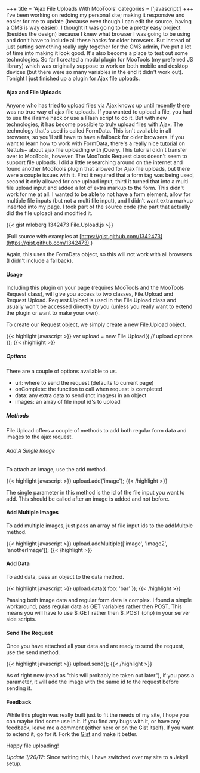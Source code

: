 +++
title = 'Ajax File Uploads With MooTools'
categories = ['javascript']
+++
I've been working on redoing my personal site; making it responsive and easier for me to update (because even though I can edit the source, having a CMS is way easier). I thought it was going to be a pretty easy project (besides the design) because I knew what browser I was going to be using and don't have to include all these hacks for older browsers. But instead of just putting something really ugly together for the CMS admin, I've put a lot of time into making it look good. It's also become a place to test out some technologies. So far I created a modal plugin for MooTools (my preferred JS library) which was originally suppose to work on both mobile and desktop devices (but there were so many variables in the end it didn't work out). Tonight I just finished up a plugin for Ajax file uploads.

#### Ajax and File Uploads

Anyone who has tried to upload files via Ajax knows up until recently there was no true way of ajax file uploads. If you wanted to upload a file, you had to use the iFrame hack or use a Flash script to do it. But with new technologies, it has become possible to truly upload files with Ajax. The technology that's used is called FormData. This isn't available in all browsers, so you'll still have to have a fallback for older browsers. If you want to learn how to work with FormData, there's a really nice [tutorial](http://net.tutsplus.com/tutorials/javascript-ajax/uploading-files-with-ajax/) on Nettuts+ about ajax file uploading with jQuery. This tutorial didn't transfer over to MooTools, however. The MooTools Request class doesn't seem to support file uploads. I did a little researching around on the internet and found another MooTools plugin that allowed for Ajax file uploads, but there were a couple issues with it. First it required that a form tag was being used, second it only allowed for one upload input, third it turned that into a multi file upload input and added a lot of extra markup to the form. This didn't work for me at all. I wanted to be able to not have a form element, allow for multiple file inputs (but not a multi file input), and I didn't want extra markup inserted into my page. I took part of the source code (the part that actually did the file upload) and modified it.

{{< gist mloberg 1342473 File.Upload.js >}}

(Full source with examples at [https://gist.github.com/1342473](https://gist.github.com/1342473).)

Again, this uses the FormData object, so this will not work with all browsers (I didn't include a fallback).

#### Usage

Including this plugin on your page (requires MooTools and the MooTools Request class), will give you access to two classes, File.Upload and Request.Upload. Request.Upload is used in the File.Upload class and usually won't be accessed directly by you (unless you really want to extend the plugin or want to make your own).

To create our Request object, we simply create a new File.Upload object.

{{< highlight javascript >}}
var upload = new File.Upload({
  // upload options
});
{{< /highlight >}}

##### Options

There are a couple of options available to us.

* url: where to send the request (defaults to current page)
* onComplete: the function to call when request is completed
* data: any extra data to send (not images) in an object
* images: an array of file input id's to upload

##### Methods

File.Upload offers a couple of methods to add both regular form data and images to the ajax request.

###### Add A Single Image

To attach an image, use the add method.

{{< highlight javascript >}}
upload.add('image');
{{< /highlight >}}

The single parameter in this method is the id of the file input you want to add. This should be called after an image is added and not before.

#### Add Multiple Images

To add multiple images, just pass an array of file input ids to the addMultple method.

{{< highlight javascript >}}
upload.addMultiple(['image', 'image2', 'anotherImage']);
{{< /highlight >}}

#### Add Data

To add data, pass an object to the data method.

{{< highlight javascript >}}
upload.data({
  foo: 'bar'
});
{{< /highlight >}}

Passing both image data and regular form data is complex. I found a simple workaround, pass regular data as GET variables rather then POST. This means you will have to use $_GET rather then $_POST (php) in your server side scripts.

#### Send The Request

Once you have attached all your data and are ready to send the request, use the send method.

{{< highlight javascript >}}
upload.send();
{{< /highlight >}}

As of right now (read as "this will probably be taken out later"), if you pass a parameter, it will add the image with the same id to the request before sending it.

#### Feedback

While this plugin was really built just to fit the needs of my site, I hope you can maybe find some use in it. If you find any bugs with it, or have any feedback, leave me a comment (either here or on the Gist itself). If you want to extend it, go for it. Fork the [Gist](https://gist.github.com/1342473) and make it better.

Happy file uploading!

*Update 1/20/12*: Since writing this, I have switched over my site to a Jekyll setup.
